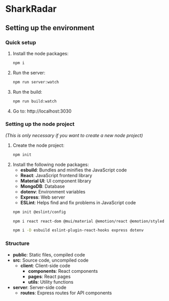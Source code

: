 # SharkRadar

## Setting up the environment

### Quick setup

1. Install the node packages:
    ```bash
    npm i
    ```
2. Run the server:
    ```bash
    npm run server:watch
    ```
3. Run the build:
    ```bash
    npm run build:watch
    ```
4. Go to: http://localhost:3030

### Setting up the node project

*(This is only necessary if you want to create a new node project)*
1. Create the node project:
    ```bash
    npm init
    ```
2. Install the following node packages:
    - **esbuild**: Bundles and minifies the JavaScript code
    - **React**: JavaScript frontend library
    - **Material UI**: UI component library
    - **MongoDB**: Database
    - **dotenv**: Environment variables
    - **Express**: Web server
    - **ESLint**: Helps find and fix problems in JavaScript code
    ```bash
    npm init @eslint/config
    ```
    ```bash
    npm i react react-dom @mui/material @emotion/react @emotion/styled mongodb
    ```
    ```bash
    npm i -D esbuild eslint-plugin-react-hooks express dotenv
    ```

### Structure

- **public**: Static files, compiled code
- **src**: Source code, uncompiled code
    - **client**: Client-side code
        - **components**: React components
        - **pages**: React pages
        - **utils**: Utility functions
- **server**: Server-side code
    - **routes**: Express routes for API components
